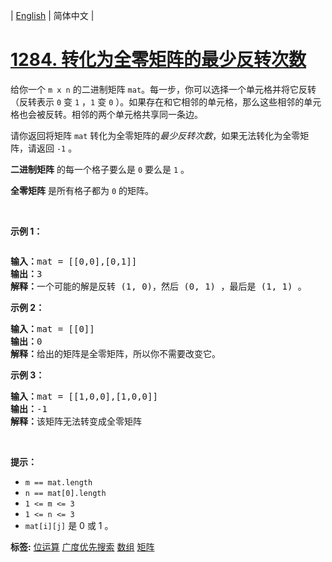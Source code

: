 | [English](README_EN.md) | 简体中文 |

# [1284. 转化为全零矩阵的最少反转次数](https://leetcode.cn/problems/minimum-number-of-flips-to-convert-binary-matrix-to-zero-matrix)
<p>给你一个&nbsp;<code>m x n</code>&nbsp;的二进制矩阵&nbsp;<code>mat</code>。每一步，你可以选择一个单元格并将它反转（反转表示 <code>0</code> 变 <code>1</code> ，<code>1</code> 变 <code>0</code> ）。如果存在和它相邻的单元格，那么这些相邻的单元格也会被反转。相邻的两个单元格共享同一条边。</p>

<p>请你返回将矩阵&nbsp;<code>mat</code> 转化为全零矩阵的<em>最少反转次数</em>，如果无法转化为全零矩阵，请返回&nbsp;<code>-1</code>&nbsp;。</p>

<p><strong>二进制矩阵</strong>&nbsp;的每一个格子要么是 <code>0</code> 要么是 <code>1</code> 。</p>

<p><strong>全零矩阵</strong>&nbsp;是所有格子都为 <code>0</code> 的矩阵。</p>

<p>&nbsp;</p>

<p><strong>示例&nbsp;1：</strong></p>

<p><img alt="" src="https://assets.leetcode-cn.com/aliyun-lc-upload/uploads/2019/12/13/matrix.png" /></p>

<pre>
<strong>输入：</strong>mat = [[0,0],[0,1]]
<strong>输出：</strong>3
<strong>解释：</strong>一个可能的解是反转 (1, 0)，然后 (0, 1) ，最后是 (1, 1) 。
</pre>

<p><strong>示例 2：</strong></p>

<pre>
<strong>输入：</strong>mat = [[0]]
<strong>输出：</strong>0
<strong>解释：</strong>给出的矩阵是全零矩阵，所以你不需要改变它。
</pre>

<p><strong>示例 3：</strong></p>

<pre>
<strong>输入：</strong>mat = [[1,0,0],[1,0,0]]
<strong>输出：</strong>-1
<strong>解释：</strong>该矩阵无法转变成全零矩阵
</pre>

<p>&nbsp;</p>

<p><strong>提示：</strong></p>

<ul>
	<li><code>m ==&nbsp;mat.length</code></li>
	<li><code>n ==&nbsp;mat[0].length</code></li>
	<li><code>1 &lt;= m&nbsp;&lt;= 3</code></li>
	<li><code>1 &lt;= n&nbsp;&lt;= 3</code></li>
	<li><code>mat[i][j]</code>&nbsp;是 0 或 1 。</li>
</ul>

**标签:**  [位运算](https://leetcode.cn/tag/bit-manipulation) [广度优先搜索](https://leetcode.cn/tag/breadth-first-search) [数组](https://leetcode.cn/tag/array) [矩阵](https://leetcode.cn/tag/matrix) 